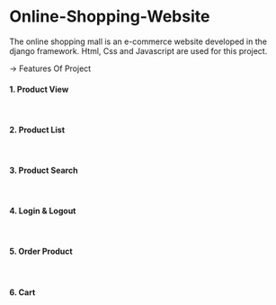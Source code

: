 # Online-Shopping-Website

The online shopping mall is an e-commerce website developed in the django framework. Html, Css and Javascript are used for this project.

-> Features Of Project
  
  <h4>1. Product View</h4><br>
  <h4>2. Product List</h4><br>
  <h4>3. Product Search</h4><br>
  <h4>4. Login & Logout</h4><br>
  <h4>5. Order Product</h4><br>
  <h4>6. Cart</h4>
  
  
 
